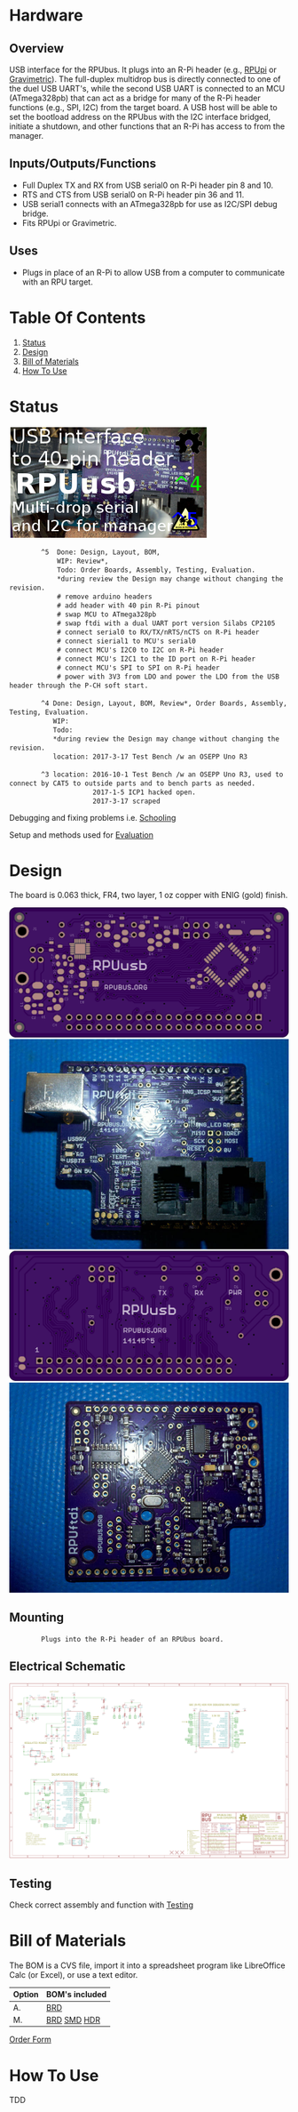 # Hardware

## Overview

USB interface for the RPUbus. It plugs into an R-Pi header (e.g., [RPUpi] or [Gravimetric]). The full-duplex multidrop bus is directly connected to one of the duel USB UART's, while the second USB UART is connected to an MCU (ATmega328pb) that can act as a bridge for many of the R-Pi header functions (e.g., SPI, I2C) from the target board. A USB host will be able to set the bootload address on the RPUbus with the I2C interface bridged, initiate a shutdown, and other functions that an R-Pi has access to from the manager.

[Gravimetric]: https://github.com/epccs/Gravimetric
[RPUpi]: https://github.com/epccs/RPUpi


## Inputs/Outputs/Functions

* Full Duplex TX and RX from USB serial0 on R-Pi header pin 8 and 10.
* RTS and CTS from USB serial0 on R-Pi header pin 36 and 11.
* USB serial1 connects with an ATmega328pb for use as I2C/SPI debug bridge.
* Fits RPUpi or Gravimetric.

## Uses

* Plugs in place of an R-Pi to allow USB from a computer to communicate with an RPU target.


# Table Of Contents

1. [Status](#status)
2. [Design](#design)
3. [Bill of Materials](#bill-of-materials)
4. [How To Use](#how-to-use)


# Status

![Status](./status_icon.png "RPUftdi Status")

```
        ^5  Done: Design, Layout, BOM,
            WIP: Review*,
            Todo: Order Boards, Assembly, Testing, Evaluation.
            *during review the Design may change without changing the revision.
            # remove arduino headers
            # add header with 40 pin R-Pi pinout
            # swap MCU to ATmega328pb
            # swap ftdi with a dual UART port version Silabs CP2105
            # connect serial0 to RX/TX/nRTS/nCTS on R-Pi header
            # connect sierial1 to MCU's serial0
            # connect MCU's I2C0 to I2C on R-Pi header
            # connect MCU's I2C1 to the ID port on R-Pi header
            # connect MCU's SPI to SPI on R-Pi header
            # power with 3V3 from LDO and power the LDO from the USB header through the P-CH soft start. 

        ^4 Done: Design, Layout, BOM, Review*, Order Boards, Assembly, Testing, Evaluation.
           WIP: 
           Todo:  
           *during review the Design may change without changing the revision.
           location: 2017-3-17 Test Bench /w an OSEPP Uno R3

        ^3 location: 2016-10-1 Test Bench /w an OSEPP Uno R3, used to connect by CAT5 to outside parts and to bench parts as needed.
                     2017-1-5 ICP1 hacked open.
                     2017-3-17 scraped
```

Debugging and fixing problems i.e. [Schooling](./Schooling/)

Setup and methods used for [Evaluation](./Evaluation/)


# Design

The board is 0.063 thick, FR4, two layer, 1 oz copper with ENIG (gold) finish.

![Top](./Documents/14145,Top.png "RPUusb Top")
![TAssy](./Documents/14145,TAssy.jpg "RPUusb Top Assy")
![Bottom](./Documents/14145,Bottom.png "RPUusb Bottom")
![BAssy](./Documents/14145,BAssy.jpg "RPUusb Bottom Assy")


## Mounting

```
        Plugs into the R-Pi header of an RPUbus board.
```

## Electrical Schematic

![Schematic](./Documents/14145,Schematic.png "RPUusb Schematic")

## Testing

Check correct assembly and function with [Testing](./Testing/)



# Bill of Materials

The BOM is a CVS file, import it into a spreadsheet program like LibreOffice Calc (or Excel), or use a text editor.

Option | BOM's included
----- | ----- 
A. | [BRD] 
M. | [BRD] [SMD] [HDR] 


[BRD]: ./Design/14145BRD,BOM.csv
[SMD]: ./Design/14145SMD,BOM.csv
[HDR]: ./Design/14145HDR,BOM.csv

[Order Form](https://rpubus.org/Order_Form.html)


# How To Use

TDD
